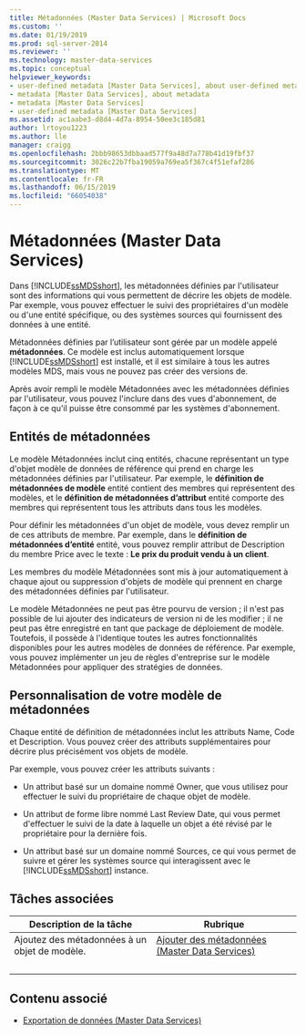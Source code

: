 ```yaml
---
title: Métadonnées (Master Data Services) | Microsoft Docs
ms.custom: ''
ms.date: 01/19/2019
ms.prod: sql-server-2014
ms.reviewer: ''
ms.technology: master-data-services
ms.topic: conceptual
helpviewer_keywords:
- user-defined metadata [Master Data Services], about user-defined metadata
- metadata [Master Data Services], about metadata
- metadata [Master Data Services]
- user-defined metadata [Master Data Services]
ms.assetid: ac1aabe3-d8d4-4d7a-8954-50ee3c185d81
author: lrtoyou1223
ms.author: lle
manager: craigg
ms.openlocfilehash: 2bbb98653dbbaad577f9a48d7a778b41d19fbf37
ms.sourcegitcommit: 3026c22b7fba19059a769ea5f367c4f51efaf286
ms.translationtype: MT
ms.contentlocale: fr-FR
ms.lasthandoff: 06/15/2019
ms.locfileid: "66054038"
---
```

# <a name="metadata-master-data-services"></a>Métadonnées (Master Data Services)
  Dans [!INCLUDE[ssMDSshort](../includes/ssmdsshort-md.md)], les métadonnées définies par l'utilisateur sont des informations qui vous permettent de décrire les objets de modèle. Par exemple, vous pouvez effectuer le suivi des propriétaires d'un modèle ou d'une entité spécifique, ou des systèmes sources qui fournissent des données à une entité.  
  
 Métadonnées définies par l’utilisateur sont gérée par un modèle appelé **métadonnées**. Ce modèle est inclus automatiquement lorsque [!INCLUDE[ssMDSshort](../includes/ssmdsshort-md.md)] est installé, et il est similaire à tous les autres modèles MDS, mais vous ne pouvez pas créer des versions de.  
  
 Après avoir rempli le modèle Métadonnées avec les métadonnées définies par l'utilisateur, vous pouvez l'inclure dans des vues d'abonnement, de façon à ce qu'il puisse être consommé par les systèmes d'abonnement.  
  
## <a name="metadata-entities"></a>Entités de métadonnées  
 Le modèle Métadonnées inclut cinq entités, chacune représentant un type d'objet modèle de données de référence qui prend en charge les métadonnées définies par l'utilisateur. Par exemple, le **définition de métadonnées de modèle** entité contient des membres qui représentent des modèles, et le **définition de métadonnées d’attribut** entité comporte des membres qui représentent tous les attributs dans tous les modèles.  
  
 Pour définir les métadonnées d'un objet de modèle, vous devez remplir un de ces attributs de membre. Par exemple, dans le **définition de métadonnées d’entité** entité, vous pouvez remplir attribut de Description du membre Price avec le texte : **Le prix du produit vendu à un client**.  
  
 Les membres du modèle Métadonnées sont mis à jour automatiquement à chaque ajout ou suppression d'objets de modèle qui prennent en charge des métadonnées définies par l'utilisateur.  
  
 Le modèle Métadonnées ne peut pas être pourvu de version ; il n'est pas possible de lui ajouter des indicateurs de version ni de les modifier ; il ne peut pas être enregistré en tant que package de déploiement de modèle. Toutefois, il possède à l'identique toutes les autres fonctionnalités disponibles pour les autres modèles de données de référence. Par exemple, vous pouvez implémenter un jeu de règles d'entreprise sur le modèle Métadonnées pour appliquer des stratégies de données.  
  
## <a name="customizing-your-metadata-model"></a>Personnalisation de votre modèle de métadonnées  
 Chaque entité de définition de métadonnées inclut les attributs Name, Code et Description. Vous pouvez créer des attributs supplémentaires pour décrire plus précisément vos objets de modèle.  
  
 Par exemple, vous pouvez créer les attributs suivants :  
  
-   Un attribut basé sur un domaine nommé Owner, que vous utilisez pour effectuer le suivi du propriétaire de chaque objet de modèle.  
  
-   Un attribut de forme libre nommé Last Review Date, qui vous permet d'effectuer le suivi de la date à laquelle un objet a été révisé par le propriétaire pour la dernière fois.  
  
-   Un attribut basé sur un domaine nommé Sources, ce qui vous permet de suivre et gérer les systèmes source qui interagissent avec le [!INCLUDE[ssMDSshort](../includes/ssmdsshort-md.md)] instance.  
  
## <a name="related-tasks"></a>Tâches associées  
  
|Description de la tâche|Rubrique|  
|----------------------|-----------|  
|Ajoutez des métadonnées à un objet de modèle.|[Ajouter des métadonnées &#40;Master Data Services&#41;](add-metadata-master-data-services.md)
|&nbsp;|&nbsp;|
  
## <a name="related-content"></a>Contenu associé  
  
-   [Exportation de données &#40;Master Data Services&#41;](overview-exporting-data-master-data-services.md)  
  
  
